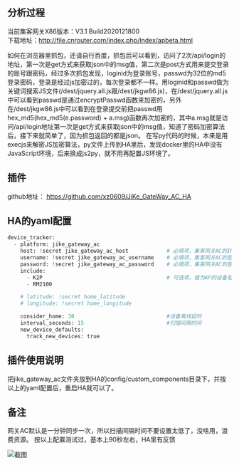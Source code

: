 ## 分析过程
当前集客网关X86版本：V3.1 Build2020121800  
下载地址：http://file.cnrouter.com/index.php/Index/apbeta.html  

如何在浏览器里抓包，还请自行百度，抓包后可以看到，访问了2次/api/login的地址，第一次是get方式来获取json中的msg值，第二次是post方式用来提交登录的账号跟密码，经过多次抓包发现，loginid为登录账号，passwd为32位的md5登录密码，登录是经过js加密过的，每次登录都不一样。用loginid和passwd做为关键词搜索JS文件(/dest/jquery.all.js跟/dest/jkgw86.js)，在/dest/jquery.all.js中可以看到passwd是通过encryptPasswd函数来加密的，另外在/dest/jkgw86.js中可以看到在登录提交前把passwd用hex_md5(hex_md5(e.password) + a.msg)函数再次加密的，其中a.msg就是访问/api/login地址第一次是get方式来获取json中的msg值，知道了密码加密算法后，接下来就简单了，因为抓包返回的都是json。
在写py代码的时候，本来是用execjs来解密JS加密算法，py文件上传到HA里后，发现docker里的HA中没有JavaScript环境，后来换成js2py，就不用再配置JS环境了。

## 插件
github地址： https://github.com/xz0609/JiKe_GateWay_AC_HA

## HA的yaml配置
```python
device_tracker:
  - platform: jike_gateway_ac
    host: !secret jike_gateway_ac_host            # 必填项，集客网关AC的IP地址
    username: !secret jike_gateway_ac_username    # 必填项，集客网关AC的登录账号
    password: !secret jike_gateway_ac_password    # 必填项，集客网关AC的登录密码
    include:
      - K2P                                       # 可选项，值为AP的设备名称，用于过滤AP
      - RM2100

    # latitude: !secret home_latitude
    # longitude: !secret home_longitude

    consider_home: 30                             #设备离线延时
    interval_seconds: 15                          #扫描间隔时间
    new_device_defaults:
      track_new_devices: true
```
## 插件使用说明
把jike_gateway_ac文件夹放到HA的config/custom_components目录下，并按以上的yaml配置后，重启HA就可以了。

## 备注
网关AC默认是一分钟同步一次，所以扫描间隔时间不要设置太低了，没啥用，浪费资源。
按以上配置测试过，基本上90秒左右，HA里有反馈

![截图](https://raw.githubusercontent.com/xz0609/JiKe_GateWay_AC_HA/main/image-4085187.jpg)
